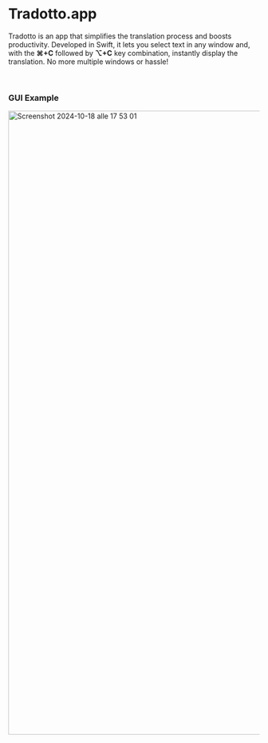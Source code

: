 <h1>Tradotto.app</h1>

Tradotto is an app that simplifies the translation process and boosts productivity. Developed in Swift, it lets you select text in any window and, with the <strong>⌘+C</strong> followed by <strong>⌥+C</strong> key combination, instantly display the translation. No more multiple windows or hassle!

<br>
<h3>GUI Example</h3>
<img width="1248" alt="Screenshot 2024-10-18 alle 17 53 01" src="https://github.com/user-attachments/assets/37be0e04-a85a-422c-b76e-73fdd50c8796">
